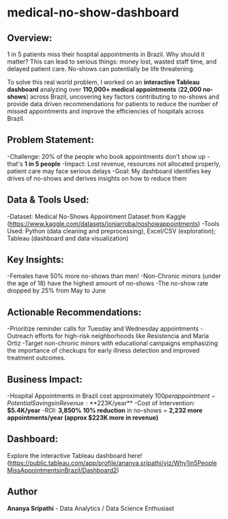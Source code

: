# medical-no-show-dashboard

## Overview:
1 in 5 patients miss their hospital appointments in Brazil. 
Why should it matter?
This can lead to serious things: money lost, wasted staff time, and delayed patient care. No-shows can potentially be life threatening. 

To solve this real world problem, I worked on an **interactive Tableau dashboard** analyzing over **110,000+ medical appointments** (**22,000 no-shows**) across Brazil, uncovering key factors contributing to no-shows and provide data driven recommendations for patients to reduce the number of missed appointments and improve the efficiencies of hospitals across Brazil. 

## Problem Statement:
-Challenge: 20% of the people who book appointments don't show up - that's **1 in 5 people**
-Impact: Lost revenue, resources not allocated properly, patient care may face serious delays
-Goal: My dashboard identifies key drives of no-shows and derives insights on how to reduce them

## Data & Tools Used:
-Dataset: Medical No-Shows Appointment Dataset from Kaggle (https://www.kaggle.com/datasets/joniarroba/noshowappointments)
-Tools Used: Python (data cleaning and preprocessing), Excel/CSV (exploration); Tableau (dashboard and data visualization)

## Key Insights:
-Females have 50% more no-shows than men!
-Non-Chronic minors (under the age of 18) have the highest amount of no-shows
-The no-show rate dropped by 25% from May to June

## Actionable Recommendations:
-Prioritize reminder calls for Tuesday and Wednesday appointments
-Outreach efforts for high-risk neighborhoods like Resistencia and Maria Ortiz
-Target non-chronic minors with educational campaigns emphasizing the importance of checkups for early illness detection and improved treatment outcomes. 

## Business Impact:
-Hospital Appointments in Brazil cost approximately $100 per appointment
-Potential Savings in Revenue: **$223K/year**
-Cost of Intervention: **$5.4K/year**
-ROI: **3,850%**
**10% reduction** in no-shows = **2,232 more appointments/year (approx $223K more in revenue)**

## Dashboard:
Explore the interactive Tableau dashboard here! (https://public.tableau.com/app/profile/ananya.sripathi/viz/Why1in5PeopleMissAppointmentsinBrazil/Dashboard2)

## Author
**Ananya Sripathi** - Data Analytics / Data Science Enthusiast


